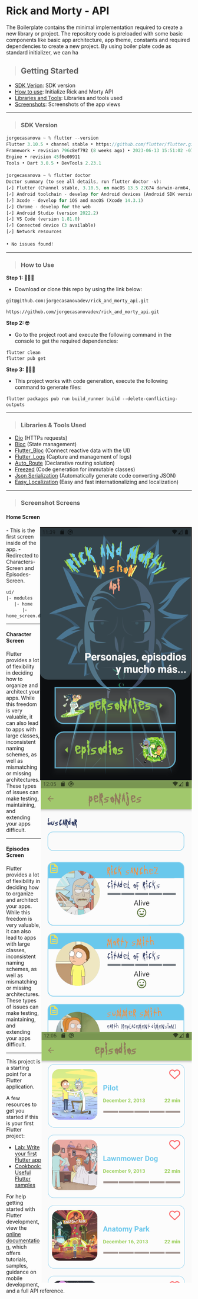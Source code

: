 # Rick and Morty - API
The Boilerplate contains the minimal implementation required to create a new library or project. The repository code is preloaded with some basic components like basic app architecture, app theme, constants and required dependencies to create a new project. By using boiler plate code as standard initializer, we can ha

> ## Getting Started
- [SDK Verion](https://github.com/jorgecasanovadev/rick_and_morty_api#sdk-version): SDK version
- [How to use](https://github.com/jorgecasanovadev/rick_and_morty_api/tree/main#how-to-use): Initialize Rick and Morty API
- [Libraries and Tools](https://github.com/jorgecasanovadev/rick_and_morty_api#libraries--tools-used): Libraries and tools used
- [Screenshots](https://github.com/jorgecasanovadev/rick_and_morty_api/tree/main#how-to-use): Screenshots of the app views


<hr align"center">

> ### SDK Version
```dart
jorgecasanova ~ % flutter --version
Flutter 3.10.5 • channel stable • https://github.com/flutter/flutter.git
Framework • revision 796c8ef792 (8 weeks ago) • 2023-06-13 15:51:02 -0700
Engine • revision 45f6e00911
Tools • Dart 3.0.5 • DevTools 2.23.1

jorgecasanova ~ % flutter doctor
Doctor summary (to see all details, run flutter doctor -v):
[✓] Flutter (Channel stable, 3.10.5, on macOS 13.5 22G74 darwin-arm64, locale en-US)
[✓] Android toolchain - develop for Android devices (Android SDK version 34.0.0)
[✓] Xcode - develop for iOS and macOS (Xcode 14.3.1)
[✓] Chrome - develop for the web
[✓] Android Studio (version 2022.2)
[✓] VS Code (version 1.81.0)
[✓] Connected device (3 available)
[✓] Network resources

• No issues found!
```
<hr align"center">

> ### How to Use 

**Step 1: 🧑🏻‍💻**
- Download or clone this repo by using the link below:
```
git@github.com:jorgecasanovadev/rick_and_morty_api.git
```
```
https://github.com/jorgecasanovadev/rick_and_morty_api.git
```
**Step 2: 🤓**
- Go to the project root and execute the following command in the console to get the required dependencies: 
```
flutter clean
flutter pub get 
```
**Step 3: 🧙🏼‍♂️**
- This project works with code generation, execute the following command to generate files:
```
flutter packages pub run build_runner build --delete-conflicting-outputs
```
<hr align"center">


> ### Libraries & Tools Used

* [Dio](https://github.com/flutterchina/dio) (HTTPs requests)
* [Bloc](https://pub.dev/packages/bloc) (State management)
* [Flutter_Bloc](https://pub.dev/packages/flutter_bloc) (Connect reactive data with the UI)
* [Flutter_Logs](https://pub.dev/packages/flutter_logs) (Capture and management of logs)
* [Auto_Route](https://pub.dev/packages/auto_route) (Declarative routing solution)
* [Freezed](https://pub.dev/packages/freezed) (Code generation for immutable classes)
* [Json Serialization](https://pub.dev/packages/json_serializable) (Automatically generate code converting JSON)
* [Easy_Localization](https://pub.dev/packages/easy_localization) (Easy and fast internationalizing and localization)
<hr align"center">

> ### Screenshot Screens
#### Home Screen

<img align="right" src="./screenshots/home_screen.png" alt="home-screen">
- This is the first screen inside of the app.
- Redirected to Characters-Screen and Episodes-Screen.

```
ui/
|- modules
   |- home
      |- home_screen.dart
```
<hr align"center">


#### Character Screen

<img align="right" src="./screenshots/characters_screen.png" alt="characters-screen">
<p align="left" alt="characters-screen-content">
  Flutter provides a lot of flexibility in deciding how to organize and architect
your apps. While this freedom is very valuable, it can also lead to apps with
large classes, inconsistent naming schemes, as well as mismatching or missing
architectures. These types of issues can make testing, maintaining, and extending
your apps difficult.
</p>
<hr align"center">


#### Episodes Screen

<img align="right" src="./screenshots/episodes_screen.png" alt="characters-screen">
<p align="left" alt="episodes-screen-content">
  Flutter provides a lot of flexibility in deciding how to organize and architect
your apps. While this freedom is very valuable, it can also lead to apps with
large classes, inconsistent naming schemes, as well as mismatching or missing
architectures. These types of issues can make testing, maintaining, and extending
your apps difficult.
</p>
<hr align"center">


This project is a starting point for a Flutter application.

A few resources to get you started if this is your first Flutter project:

- [Lab: Write your first Flutter app](https://docs.flutter.dev/get-started/codelab)
- [Cookbook: Useful Flutter samples](https://docs.flutter.dev/cookbook)

For help getting started with Flutter development, view the
[online documentation](https://docs.flutter.dev/), which offers tutorials,
samples, guidance on mobile development, and a full API reference.
